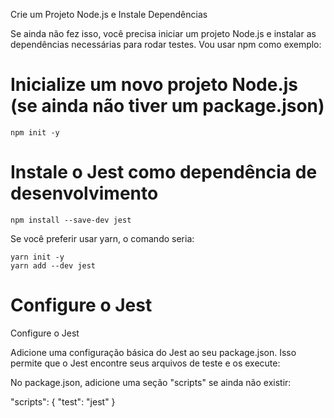 Crie um Projeto Node.js e Instale Dependências

Se ainda não fez isso, você precisa iniciar um projeto Node.js e instalar as dependências necessárias para rodar testes. Vou usar npm como exemplo:

# Inicialize um novo projeto Node.js (se ainda não tiver um package.json)
```
npm init -y
```
# Instale o Jest como dependência de desenvolvimento
```
npm install --save-dev jest
```
Se você preferir usar yarn, o comando seria:

```
yarn init -y
yarn add --dev jest
```

# Configure o Jest

Configure o Jest

Adicione uma configuração básica do Jest ao seu package.json. Isso permite que o Jest encontre seus arquivos de teste e os execute:

No package.json, adicione uma seção "scripts" se ainda não existir:

"scripts": {
  "test": "jest"
}

